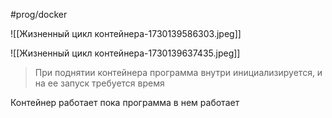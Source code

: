 #prog/docker

![[Жизненный цикл контейнера-1730139586303.jpeg]]

![[Жизненный цикл контейнера-1730139637435.jpeg]]
> При поднятии контейнера программа внутри инициализируется, и на ее запуск требуется время

Контейнер работает пока программа в нем работает